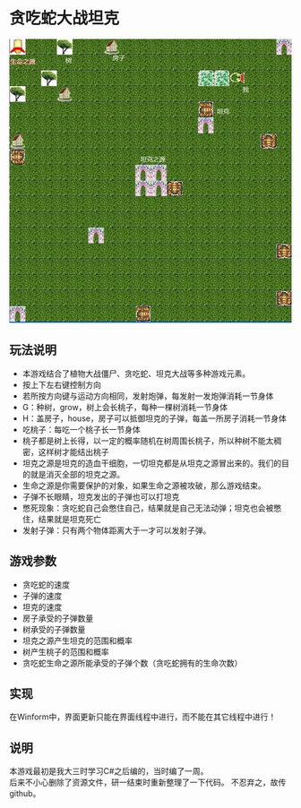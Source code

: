 # 贪吃蛇大战坦克
![图片未显示](example.jpg)

## 玩法说明
* 本游戏结合了植物大战僵尸、贪吃蛇、坦克大战等多种游戏元素。  
* 按上下左右键控制方向
* 若所按方向键与运动方向相同，发射炮弹，每发射一发炮弹消耗一节身体
* G：种树，grow，树上会长桃子，每种一棵树消耗一节身体
* H：盖房子，house，房子可以抵御坦克的子弹，每盖一所房子消耗一节身体
* 吃桃子：每吃一个桃子长一节身体
* 桃子都是树上长得，以一定的概率随机在树周围长桃子，所以种树不能太稠密，这样树才能结出桃子
* 坦克之源是坦克的造血干细胞，一切坦克都是从坦克之源冒出来的。我们的目的就是消灭全部的坦克之源。
* 生命之源是你需要保护的对象，如果生命之源被攻破，那么游戏结束。
* 子弹不长眼睛，坦克发出的子弹也可以打坦克
* 憋死现象：贪吃蛇自己会憋住自己，结果就是自己无法动弹；坦克也会被憋住，结果就是坦克死亡
* 发射子弹：只有两个物体距离大于一才可以发射子弹。

## 游戏参数
* 贪吃蛇的速度
* 子弹的速度
* 坦克的速度
* 房子承受的子弹数量
* 树承受的子弹数量
* 坦克之源产生坦克的范围和概率
* 树产生桃子的范围和概率
* 贪吃蛇生命之源所能承受的子弹个数（贪吃蛇拥有的生命次数）

## 实现
在Winform中，界面更新只能在界面线程中进行，而不能在其它线程中进行！

## 说明
本游戏最初是我大三时学习C#之后编的，当时编了一周。  
后来不小心删除了资源文件，研一结束时重新整理了一下代码。
不忍弃之，故传github。
